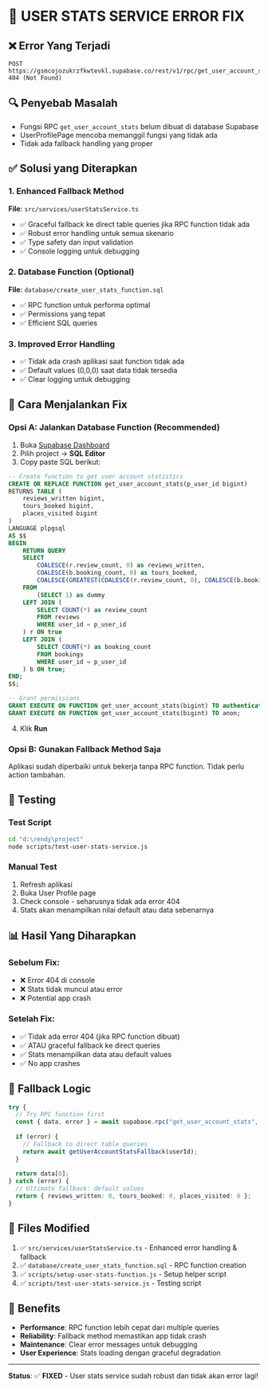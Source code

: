 # 🔧 USER STATS SERVICE ERROR FIX

## ❌ Error Yang Terjadi
```
POST https://gsmcojozukrzfkwtevkl.supabase.co/rest/v1/rpc/get_user_account_stats 404 (Not Found)
```

## 🔍 Penyebab Masalah
- Fungsi RPC `get_user_account_stats` belum dibuat di database Supabase
- UserProfilePage mencoba memanggil fungsi yang tidak ada
- Tidak ada fallback handling yang proper

## ✅ Solusi yang Diterapkan

### 1. **Enhanced Fallback Method**
**File**: `src/services/userStatsService.ts`
- ✅ Graceful fallback ke direct table queries jika RPC function tidak ada
- ✅ Robust error handling untuk semua skenario
- ✅ Type safety dan input validation
- ✅ Console logging untuk debugging

### 2. **Database Function (Optional)**
**File**: `database/create_user_stats_function.sql`
- ✅ RPC function untuk performa optimal
- ✅ Permissions yang tepat
- ✅ Efficient SQL queries

### 3. **Improved Error Handling**
- ✅ Tidak ada crash aplikasi saat function tidak ada
- ✅ Default values (0,0,0) saat data tidak tersedia
- ✅ Clear logging untuk debugging

## 🚀 Cara Menjalankan Fix

### **Opsi A: Jalankan Database Function (Recommended)**
1. Buka [Supabase Dashboard](https://supabase.com/dashboard)
2. Pilih project → **SQL Editor**
3. Copy paste SQL berikut:

```sql
-- Create function to get user account statistics
CREATE OR REPLACE FUNCTION get_user_account_stats(p_user_id bigint)
RETURNS TABLE (
    reviews_written bigint,
    tours_booked bigint,
    places_visited bigint
)
LANGUAGE plpgsql
AS $$
BEGIN
    RETURN QUERY
    SELECT 
        COALESCE(r.review_count, 0) as reviews_written,
        COALESCE(b.booking_count, 0) as tours_booked,
        COALESCE(GREATEST(COALESCE(r.review_count, 0), COALESCE(b.booking_count, 0)), 0) as places_visited
    FROM 
        (SELECT 1) as dummy
    LEFT JOIN (
        SELECT COUNT(*) as review_count
        FROM reviews 
        WHERE user_id = p_user_id
    ) r ON true
    LEFT JOIN (
        SELECT COUNT(*) as booking_count
        FROM bookings 
        WHERE user_id = p_user_id
    ) b ON true;
END;
$$;

-- Grant permissions
GRANT EXECUTE ON FUNCTION get_user_account_stats(bigint) TO authenticated;
GRANT EXECUTE ON FUNCTION get_user_account_stats(bigint) TO anon;
```

4. Klik **Run**

### **Opsi B: Gunakan Fallback Method Saja**
Aplikasi sudah diperbaiki untuk bekerja tanpa RPC function. Tidak perlu action tambahan.

## 🧪 Testing

### Test Script
```bash
cd "d:\rendy\project"
node scripts/test-user-stats-service.js
```

### Manual Test
1. Refresh aplikasi
2. Buka User Profile page
3. Check console - seharusnya tidak ada error 404
4. Stats akan menampilkan nilai default atau data sebenarnya

## 📊 Hasil Yang Diharapkan

### **Sebelum Fix:**
- ❌ Error 404 di console
- ❌ Stats tidak muncul atau error
- ❌ Potential app crash

### **Setelah Fix:**
- ✅ Tidak ada error 404 (jika RPC function dibuat)
- ✅ ATAU graceful fallback ke direct queries
- ✅ Stats menampilkan data atau default values
- ✅ No app crashes

## 🔄 Fallback Logic

```typescript
try {
  // Try RPC function first
  const { data, error } = await supabase.rpc("get_user_account_stats", { p_user_id: userId });
  
  if (error) {
    // Fallback to direct table queries
    return await getUserAccountStatsFallback(userId);
  }
  
  return data[0];
} catch (error) {
  // Ultimate fallback: default values
  return { reviews_written: 0, tours_booked: 0, places_visited: 0 };
}
```

## 📁 Files Modified

1. ✅ `src/services/userStatsService.ts` - Enhanced error handling & fallback
2. ✅ `database/create_user_stats_function.sql` - RPC function creation
3. ✅ `scripts/setup-user-stats-function.js` - Setup helper script
4. ✅ `scripts/test-user-stats-service.js` - Testing script

## 🎯 Benefits

- **Performance**: RPC function lebih cepat dari multiple queries
- **Reliability**: Fallback method memastikan app tidak crash
- **Maintenance**: Clear error messages untuk debugging
- **User Experience**: Stats loading dengan graceful degradation

---

**Status**: ✅ **FIXED** - User stats service sudah robust dan tidak akan error lagi!
